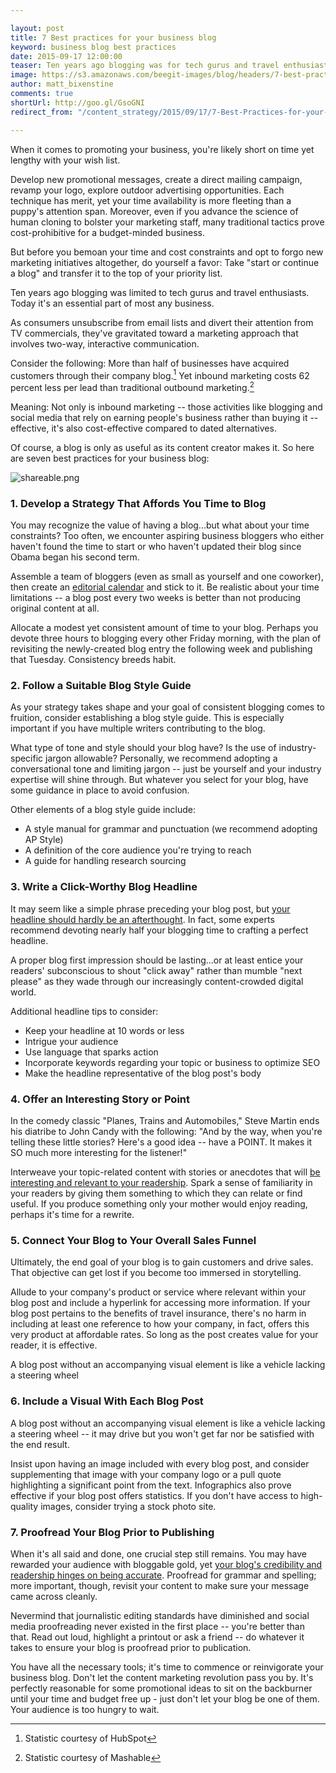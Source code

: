 ```yaml
---

layout: post
title: 7 Best practices for your business blog 
keyword: business blog best practices
date: 2015-09-17 12:00:00
teaser: Ten years ago blogging was for tech gurus and travel enthusiasts. Today it's an essential for most businesses.
image: https://s3.amazonaws.com/beegit-images/blog/headers/7-best-practices-for-your-business-blog.jpg
author: matt_bixenstine
comments: true
shortUrl: http://goo.gl/GsoGNI
redirect_from: "/content_strategy/2015/09/17/7-Best-Practices-for-your-Business-Blog"

---
```


When it comes to promoting your business, you're likely short on time yet lengthy with your wish list. 

Develop new promotional messages, create a direct mailing campaign, revamp your logo, explore outdoor advertising opportunities. Each technique has merit, yet your time availability is more fleeting than a puppy's attention span. Moreover, even if you advance the science of human cloning to bolster your marketing staff, many traditional tactics prove cost-prohibitive for a budget-minded business. 

But before you bemoan your time and cost constraints and opt to forgo new marketing initiatives altogether, do yourself a favor: <a class="tweet-quote">Take "start or continue a blog" and transfer it to the top of your priority list.</a>

Ten years ago blogging was limited to tech gurus and travel enthusiasts. Today it's an essential part of most any business. 

As consumers unsubscribe from email lists and divert their attention from TV commercials, they've gravitated toward a marketing approach that involves two-way, interactive communication.

Consider the following: More than half of businesses have acquired customers through their company blog.[^1] Yet inbound marketing costs 62 percent less per lead than traditional outbound marketing.[^2]

Meaning: Not only is inbound marketing -- those activities like blogging and social media that rely on earning people's business rather than buying it -- effective, it's also cost-effective compared to dated alternatives.

Of course, a blog is only as useful as its content creator makes it. So here are seven best practices for your business blog: 

![shareable.png](https://ucarecdn.com/71bfcc3d-f7d5-44da-94a3-2674cd6f3393/)

### 1. Develop a Strategy That Affords You Time to Blog
You may recognize the value of having a blog...but what about your time constraints? Too often, we encounter aspiring business bloggers who either haven't found the time to start or who haven't updated their blog since Obama began his second term.

Assemble a team of bloggers (even as small as yourself and one coworker), then create an [editorial calendar](http://blog.beegit.com/platform/2015/05/27/calendar-release/) and stick to it. Be realistic about your time limitations -- a blog post every two weeks is better than not producing original content at all.

Allocate a modest yet consistent amount of time to your blog. Perhaps you devote three hours to blogging every other Friday morning, with the plan of revisiting the newly-created blog entry the following week and publishing that Tuesday. Consistency breeds habit.

### 2. Follow a Suitable Blog Style Guide
As your strategy takes shape and your goal of consistent blogging comes to fruition, consider establishing a blog style guide. This is especially important if you have multiple writers contributing to the blog.

What type of tone and style should your blog have? Is the use of industry-specific jargon allowable? Personally, we recommend adopting a conversational tone and limiting jargon -- just be yourself and your industry expertise will shine through. But whatever you select for your blog, have some guidance in place to avoid confusion.

Other elements of a blog style guide include:
* A style manual for grammar and punctuation (we recommend adopting AP Style) 
* A definition of the core audience you're trying to reach
* A guide for handling research sourcing


### 3. Write a Click-Worthy Blog Headline
It may seem like a simple phrase preceding your blog post, but [your headline should hardly be an afterthought](http://blog.beegit.com/content_strategy/2015/09/10/writing-headlines-blog/). In fact, some experts recommend devoting nearly half your blogging time to crafting a perfect headline.

A proper blog first impression should be lasting...or at least entice your readers' subconscious to shout "click away" rather than mumble "next please" as they wade through our increasingly content-crowded digital world.

Additional headline tips to consider:

* Keep your headline at 10 words or less
* Intrigue your audience
* Use language that sparks action
* Incorporate keywords regarding your topic or business to optimize SEO
* Make the headline representative of the blog post's body

### 4. Offer an Interesting Story or Point
In the comedy classic "Planes, Trains and Automobiles," Steve Martin ends his diatribe to John Candy with the following: "And by the way, when you're telling these little stories? Here's a good idea -- have a POINT. It makes it SO much more interesting for the listener!"

Interweave your topic-related content with stories or anecdotes that will [be interesting and relevant to your readership](http://blog.beegit.com/content_strategy/2015/09/11/creating-content-that-matters/). Spark a sense of familiarity in your readers by giving them something to which they can relate or find useful. If you produce something only your mother would enjoy reading, perhaps it's time for a rewrite. 

### 5. Connect Your Blog to Your Overall Sales Funnel
Ultimately, the end goal of your blog is to gain customers and drive sales. That objective can get lost if you become too immersed in storytelling.

Allude to your company's product or service where relevant within your blog post and include a hyperlink for accessing more information. If your blog post pertains to the benefits of travel insurance, there's no harm in including at least one reference to how your company, in fact, offers this very product at affordable rates. So long as the post creates value for your reader, it is effective. 

<span><a class="tweet-quote">A blog post without an accompanying visual element is like a vehicle lacking a steering wheel</a></span>

### 6. Include a Visual With Each Blog Post
A blog post without an accompanying visual element is like a vehicle lacking a steering wheel -- it may drive but you won't get far nor be satisfied with the end result.

Insist upon having an image included with every blog post, and consider supplementing that image with your company logo or a pull quote highlighting a significant point from the text. Infographics also prove effective if your blog post offers statistics. If you don't have access to high-quality images, consider trying a stock photo site. 

### 7. Proofread Your Blog Prior to Publishing
When it's all said and done, one crucial step still remains. You may have rewarded your audience with bloggable gold, yet [your blog's credibility and readership hinges on being accurate](http://blog.beegit.com/content_strategy/2015/09/04/why-proofreading-is-important-for-blog-posts/). Proofread for grammar and spelling; more important, though, revisit your content to make sure your message came across cleanly.

Nevermind that journalistic editing standards have diminished and social media proofreading never existed in the first place -- you're better than that. Read out loud, highlight a printout or ask a friend -- do whatever it takes to ensure your blog is proofread prior to publication.

You have all the necessary tools; it's time to commence or reinvigorate your business blog. Don't let the content marketing revolution pass you by. It's perfectly reasonable for some promotional ideas to sit on the backburner until your time and budget free up - just don't let your blog be one of them. Your audience is too hungry to wait.

[^1]: Statistic courtesy of HubSpot
[^2]: Statistic courtesy of Mashable



